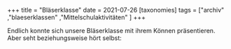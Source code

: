 +++
title = "Bläserklasse"
date = 2021-07-26
[taxonomies]
tags = ["archiv" ,"blaeserklassen" ,"Mittelschulaktivitäten" ]
+++

Endlich konnte sich unsere Bläserklasse mit ihrem Können präsentieren. Aber seht beziehungsweise hört selbst:

